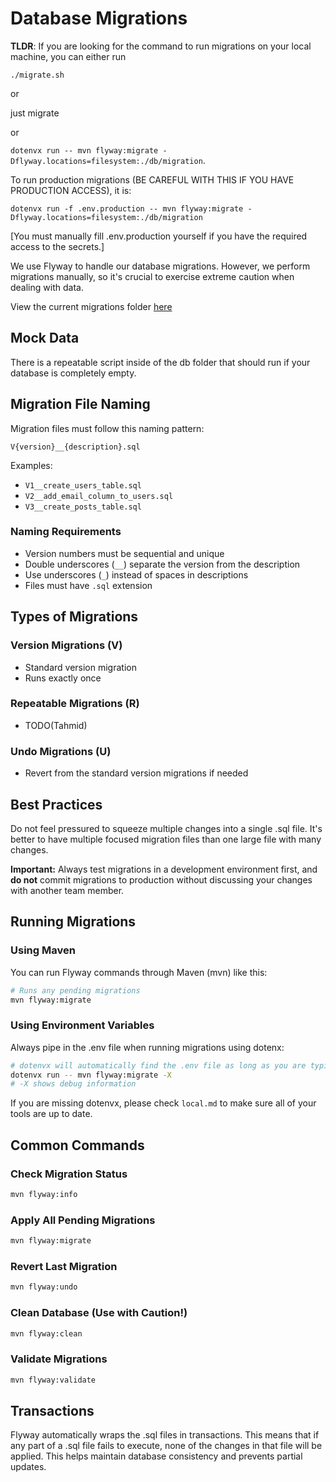 # Database Migrations

**TLDR**: If you are looking for the command to run migrations on your local machine, you can either run

`./migrate.sh`

or

just migrate

or

`dotenvx run -- mvn flyway:migrate -Dflyway.locations=filesystem:./db/migration`.

To run production migrations (BE CAREFUL WITH THIS IF YOU HAVE PRODUCTION ACCESS), it is:

`dotenvx run -f .env.production -- mvn flyway:migrate -Dflyway.locations=filesystem:./db/migration`

[You must manually fill .env.production yourself if you have the required access to the secrets.]

We use Flyway to handle our database migrations. However, we perform migrations manually, so it's crucial to exercise extreme caution when dealing with data.

View the current migrations folder [here](https://github.com/0pengu/codebloom/tree/main/db)

## Mock Data

There is a repeatable script inside of the db folder that should run if your database is completely empty.

## Migration File Naming

Migration files must follow this naming pattern:

```
V{version}__{description}.sql
```

Examples:

-   `V1__create_users_table.sql`
-   `V2__add_email_column_to_users.sql`
-   `V3__create_posts_table.sql`

### Naming Requirements

-   Version numbers must be sequential and unique
-   Double underscores (`__`) separate the version from the description
-   Use underscores (`_`) instead of spaces in descriptions
-   Files must have `.sql` extension

## Types of Migrations

### Version Migrations (V)

-   Standard version migration
-   Runs exactly once

### Repeatable Migrations (R)

-   TODO(Tahmid)

### Undo Migrations (U)

-   Revert from the standard version migrations if needed

## Best Practices

Do not feel pressured to squeeze multiple changes into a single .sql file. It's better to have multiple focused migration files than one large file with many changes.

**Important:** Always test migrations in a development environment first, and **do not** commit migrations to production without discussing your changes with another team member.

## Running Migrations

### Using Maven

You can run Flyway commands through Maven (mvn) like this:

```bash
# Runs any pending migrations
mvn flyway:migrate
```

### Using Environment Variables

Always pipe in the .env file when running migrations using dotenx:

```bash
# dotenvx will automatically find the .env file as long as you are typing commands in the root directory
dotenvx run -- mvn flyway:migrate -X
# -X shows debug information
```

If you are missing dotenvx, please check `local.md` to make sure all of your tools are up to date.

## Common Commands

### Check Migration Status

```bash
mvn flyway:info
```

### Apply All Pending Migrations

```bash
mvn flyway:migrate
```

### Revert Last Migration

```bash
mvn flyway:undo
```

### Clean Database (Use with Caution!)

```bash
mvn flyway:clean
```

### Validate Migrations

```bash
mvn flyway:validate
```

## Transactions

Flyway automatically wraps the .sql files in transactions. This means that if any part of a .sql file fails to execute, none of the changes in that file will be applied. This helps maintain database consistency and prevents partial updates.
